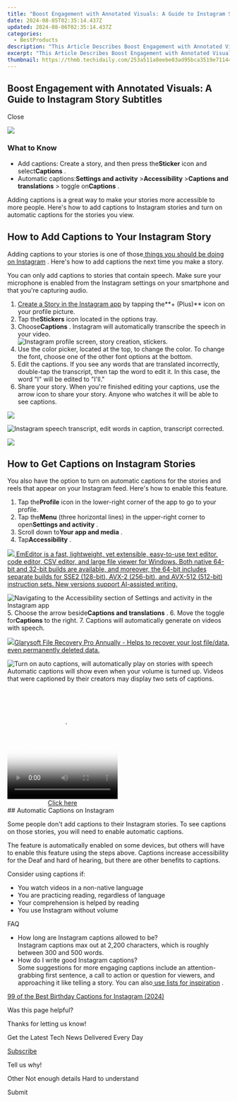 ```yaml
---
title: "Boost Engagement with Annotated Visuals: A Guide to Instagram Story Subtitles"
date: 2024-08-05T02:35:14.437Z
updated: 2024-08-06T02:35:14.437Z
categories:
  - BestProducts
description: "This Article Describes Boost Engagement with Annotated Visuals: A Guide to Instagram Story Subtitles"
excerpt: "This Article Describes Boost Engagement with Annotated Visuals: A Guide to Instagram Story Subtitles"
thumbnail: https://thmb.techidaily.com/253a511a8eebe03ad95bca3519e71144f55137cbd051ad18a83009076fc1de06.jpg
---
```


## Boost Engagement with Annotated Visuals: A Guide to Instagram Story Subtitles

Close 

<!-- affiliate ads begin -->
<a href="https://estore.winxdvd.com/order/checkout.php?PRODS=12653853&QTY=1&AFFILIATE=108875&CART=1"><img src="https://secure.avangate.com/images/merchant/bcb41ccdc4363c6848a1d760f26c28a0/products/14_videoproc-converter-ai-box.png" border="0"></a>
<!-- affiliate ads end -->
###  What to Know

* Add captions: Create a story, and then press the**Sticker** icon and select**Captions** .
* Automatic captions:**Settings and activity** \>**Accessibility** \>**Captions and translations** \> toggle on**Captions** .

 Adding captions is a great way to make your stories more accessible to more people. Here's how to add captions to Instagram stories and turn on automatic captions for the stories you view.

##  How to Add Captions to Your Instagram Story 

 Adding captions to your stories is one of those[ things you should be doing on Instagram](https://www.lifewire.com/things-you-should-definitely-be-doing-on-instagram-3485874) . Here's how to add captions the next time you make a story.

 You can only add captions to stories that contain speech. Make sure your microphone is enabled from the Instagram settings on your smartphone and that you're capturing audio.

1. [ Create a Story in the Instagram app](https://www.lifewire.com/post-a-story-on-instagram-5069910) by tapping the**\+ (Plus)** icon on your profile picture.
2. Tap the**Stickers** icon located in the options tray.
3. Choose**Captions** . Instagram will automatically transcribe the speech in your video.  
![Instagram profile screen, story creation, stickers.](https://www.lifewire.com/thmb/5QXaWxJYCONrGoToTTOqfm8IPzY=/1500x0/filters:no_upscale():max_bytes(150000):strip_icc():format(webp)/003captions-7269b600050c449db468b95141a916ca.jpg)
4. Use the color picker, located at the top, to change the color. To change the font, choose one of the other font options at the bottom.
5. Edit the captions. If you see any words that are translated incorrectly, double-tap the transcript, then tap the word to edit it. In this case, the word "I" will be edited to "I'll."
6. Share your story. When you're finished editing your captions, use the arrow icon to share your story. Anyone who watches it will be able to see captions.  
<!-- affiliate ads begin -->
<a href="https://secure.2checkout.com/order/checkout.php?PRODS=32667153&QTY=1&AFFILIATE=108875&CART=1"><img src="https://www.coolmuster.com/uploads/image/20201228/feature02.png" border="0"></a>
<!-- affiliate ads end -->
![Instagram speech transcript, edit words in caption, transcript corrected.](https://www.lifewire.com/thmb/mH774TATn8g-KPdLQnayq_iBO-0=/1500x0/filters:no_upscale():max_bytes(150000):strip_icc():format(webp)/006captions-3fe8e98dd5f84ab9b03f41938aa01417.jpg)

<!-- affiliate ads begin -->
<a href="https://shop.mondly.com/affiliate.php?ACCOUNT=ATISTUDI&AFFILIATE=108875&PATH=https%3A%2F%2Fwww.mondly.com%3FAFFILIATE%3D108875%26RESOURCE%3D%2BEducational%2B300x600%2B"><img src="https://secure.avangate.com/images/merchant/69c418c33ec2e1a4267fa9bb77fa1428/educational-300x600.gif" border="0"></a>
<!-- affiliate ads end -->
##  How to Get Captions on Instagram Stories 

 You also have the option to turn on automatic captions for the stories and reels that appear on your Instagram feed. Here's how to enable this feature.

1. Tap the**Profile** icon in the lower-right corner of the app to go to your profile.
2. Tap the**Menu** (three horizontal lines) in the upper-right corner to open**Settings and activity** .
3. Scroll down to**Your app and media** .
4. Tap**Accessibility** .  
<!-- affiliate ads begin -->
<a href="https://shop.emeditor.com/order/checkout.php?PRODS=4610657&QTY=1&AFFILIATE=108875&CART=1"><img src="https://www.emeditor.com/wp-content/uploads/2024/06/emeditor_chat_ai.png" border="0">
EmEditor is a fast, lightweight, yet extensible, easy-to-use text editor, code editor, CSV editor, and large file viewer for Windows. Both native 64-bit and 32-bit builds are available, and moreover, the 64-bit includes separate builds for SSE2 (128-bit), AVX-2 (256-bit), and AVX-512 (512-bit) instruction sets. New versions support AI-assisted writing.</a>
<!-- affiliate ads end -->
![Navigating to the Accessibility section of Settings and activity in the Instagram app](https://www.lifewire.com/thmb/fRQ5pzJlmuOEnCz1pZMza94YT9M=/1500x0/filters:no_upscale():max_bytes(150000):strip_icc():format(webp)/003_add-captions-to-instagram-stories-6503064-00cc56c1f7e94870971aea729c112b50.jpg)
5. Choose the arrow beside**Captions and translations** .
6. Move the toggle for**Captions** to the right.
7. Captions will automatically generate on videos with speech.  
<!-- affiliate ads begin -->
<a href="https://order.glarysoft.com/order/checkout.php?PRODS=35504869&QTY=1&AFFILIATE=108875&CART=1"><img src="https://secure.avangate.com/images/merchant/6734fa703f6633ab896eecbdfad8953a/products/1_FR-200-1.png" border="0">Glarysoft File Recovery Pro Annually -  Helps to recover your lost file/data, even permanently deleted data. 
</a>
<!-- affiliate ads end -->
![Turn on auto captions, will automatically play on stories with speech](https://www.lifewire.com/thmb/fiX2Ckj8Uvo55Kj0jrMTGUKW950=/1500x0/filters:no_upscale():max_bytes(150000):strip_icc():format(webp)/007stories-3a9a638e662e41359d11ca21ab9d6f58.jpg)  
 Automatic captions will show even when your volume is turned up. Videos that were captioned by their creators may display two sets of captions.

<!-- affiliate ads begin -->
<span id="1997795">
					<video width="250" height="250" style="cursor:pointer"
           poster="//a.impactradius-go.com/display-clicktoplayimage/1997795.jpeg"
           onclick="if(!this.playClicked){this.play();this.setAttribute('controls',true);this.playClicked=true;}">
	   <source src="//a.impactradius-go.com/display-ad/23621-1997795">
	   <img src="//a.impactradius-go.com/display-clicktoplayimage/1997795.jpeg" style="border: none; height: 100%; width: 100%; object-fit: contain">
	</video>
	<div style="width:250px;text-align:center"><a href="javascript:window.open(decodeURIComponent('https%3A%2F%2Fproteahair.pxf.io%2Fc%2F5597632%2F1997795%2F23621'), '_blank');void(0);">Click here</a></div>
</span>
<img height="0" width="0" src="https://imp.pxf.io/i/5597632/1997795/23621" style="position:absolute;visibility:hidden;" border="0" />
<!-- affiliate ads end -->
##  Automatic Captions on Instagram 

 Some people don't add captions to their Instagram stories. To see captions on those stories, you will need to enable automatic captions.

 The feature is automatically enabled on some devices, but others will have to enable this feature using the steps above. Captions increase accessibility for the Deaf and hard of hearing, but there are other benefits to captions.

 Consider using captions if:

* You watch videos in a non-native language
* You are practicing reading, regardless of language
* Your comprehension is helped by reading
* You use Instagram without volume

 FAQ

* How long are Instagram captions allowed to be?  
 Instagram captions max out at 2,200 characters, which is roughly between 300 and 500 words.
* How do I write good Instagram captions?  
 Some suggestions for more engaging captions include an attention-grabbing first sentence, a call to action or question for viewers, and approaching it like telling a story. You can also[ use lists for inspiration](https://www.lifewire.com/best-instagram-captions-4171697) .

[  99 of the Best Birthday Captions for Instagram (2024) ](https://www.lifewire.com/99-of-the-best-birthday-captions-for-instagram-2022-6502419) 

Was this page helpful?

Thanks for letting us know!

 Get the Latest Tech News Delivered Every Day

[ Subscribe ](https://www.lifewire.com/#) 

Tell us why!

 Other  Not enough details  Hard to understand 

 Submit 

<ins class="adsbygoogle"
     style="display:block"
     data-ad-format="autorelaxed"
     data-ad-client="ca-pub-7571918770474297"
     data-ad-slot="1223367746"></ins>



<ins class="adsbygoogle"
     style="display:block"
     data-ad-client="ca-pub-7571918770474297"
     data-ad-slot="8358498916"
     data-ad-format="auto"
     data-full-width-responsive="true"></ins>
